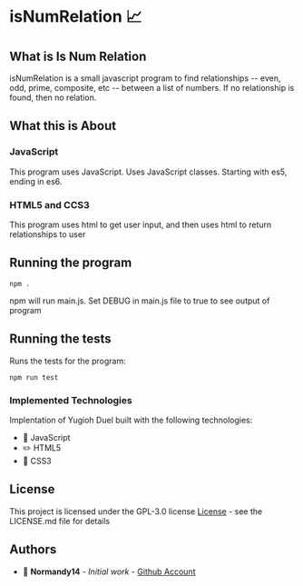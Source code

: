 # isNumRelation :chart_with_upwards_trend:

## What is Is Num Relation

isNumRelation is a small javascript program to find relationships -- even, odd, prime, composite, etc -- between a list of numbers.
If no relationship is found, then no relation.

## What this is About

### JavaScript
This program uses JavaScript. Uses JavaScript classes. Starting with es5, ending in es6.

### HTML5 and CCS3
This program uses html to get user input, and then uses html to return relationships to user

## Running the program

```
npm .
```

npm will run main.js.
Set DEBUG in main.js file to true to see output of program

## Running the tests

Runs the tests for the program:

```
npm run test
```

### Implemented Technologies

Implentation of Yugioh Duel built with the following technologies:

* :orange_book: JavaScript
* :pencil2: HTML5
* :straight_ruler: CSS3

## License

This project is licensed under the GPL-3.0 license [License](LICENSE) - see the LICENSE.md file for details

## Authors

* :ocean: **Normandy14** - *Initial work* - [Github Account](https://github.com/Normandy14)
